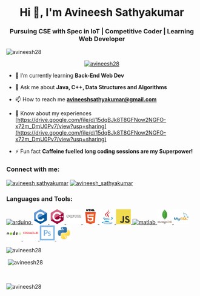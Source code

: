 <h1 align="center">Hi 👋, I'm Avineesh Sathyakumar </h1>
<h3 align="center">Pursuing CSE with Spec in IoT | Competitive Coder | Learning Web Developer</h3>

<p align="left"> <img src="https://komarev.com/ghpvc/?username=avineesh28&label=Profile%20views&color=0e75b6&style=flat" alt="avineesh28" /> </p>

<p align="center"> <a href="https://github-readme-stats.vercel.app/api?username=avineesh28&show_icons=true&locale=eny"><img src="https://github-profile-trophy.vercel.app/?username=avineesh28&column=-1&theme=juicyfresh&margin-h=25" alt="avineesh28" /></a> </p>

- 🌱 I’m currently learning **Back-End Web Dev**

- 💬 Ask me about **Java, C++, Data Structures and Algorithms**

- 📫 How to reach me **avineeshsathyakumar@gmail.com**

- 📄 Know about my experiences [https://drive.google.com/file/d/15dqBJk8T8GFNow2NGFO-x72m_DmU0Pv7/view?usp=sharing](https://drive.google.com/file/d/15dqBJk8T8GFNow2NGFO-x72m_DmU0Pv7/view?usp=sharing)

- ⚡ Fun fact **Caffeine fuelled long coding sessions are my Superpower!**

<h3 align="left">Connect with me:</h3>
<p align="left">
<a href="https://linkedin.com/in/avineesh sathyakumar" target="blank"><img align="center" src="https://raw.githubusercontent.com/rahuldkjain/github-profile-readme-generator/master/src/images/icons/Social/linked-in-alt.svg" alt="avineesh sathyakumar" height="30" width="40" /></a>
<a href="https://instagram.com/avineesh_sathyakumar" target="blank"><img align="center" src="https://raw.githubusercontent.com/rahuldkjain/github-profile-readme-generator/master/src/images/icons/Social/instagram.svg" alt="avineesh_sathyakumar" height="30" width="40" /></a>
</p>

<h3 align="left">Languages and Tools:</h3>
<p align="left"> <a href="https://www.arduino.cc/" target="_blank" rel="noreferrer"> <img src="https://cdn.worldvectorlogo.com/logos/arduino-1.svg" alt="arduino" width="40" height="40"/> </a> <a href="https://www.cprogramming.com/" target="_blank" rel="noreferrer"> <img src="https://raw.githubusercontent.com/devicons/devicon/master/icons/c/c-original.svg" alt="c" width="40" height="40"/> </a> <a href="https://www.w3schools.com/cpp/" target="_blank" rel="noreferrer"> <img src="https://raw.githubusercontent.com/devicons/devicon/master/icons/cplusplus/cplusplus-original.svg" alt="cplusplus" width="40" height="40"/> </a> <a href="https://expressjs.com" target="_blank" rel="noreferrer"> <img src="https://raw.githubusercontent.com/devicons/devicon/master/icons/express/express-original-wordmark.svg" alt="express" width="40" height="40"/> </a> <a href="https://www.w3.org/html/" target="_blank" rel="noreferrer"> <img src="https://raw.githubusercontent.com/devicons/devicon/master/icons/html5/html5-original-wordmark.svg" alt="html5" width="40" height="40"/> </a> <a href="https://www.java.com" target="_blank" rel="noreferrer"> <img src="https://raw.githubusercontent.com/devicons/devicon/master/icons/java/java-original.svg" alt="java" width="40" height="40"/> </a> <a href="https://developer.mozilla.org/en-US/docs/Web/JavaScript" target="_blank" rel="noreferrer"> <img src="https://raw.githubusercontent.com/devicons/devicon/master/icons/javascript/javascript-original.svg" alt="javascript" width="40" height="40"/> </a> <a href="https://www.mathworks.com/" target="_blank" rel="noreferrer"> <img src="https://upload.wikimedia.org/wikipedia/commons/2/21/Matlab_Logo.png" alt="matlab" width="40" height="40"/> </a> <a href="https://www.mongodb.com/" target="_blank" rel="noreferrer"> <img src="https://raw.githubusercontent.com/devicons/devicon/master/icons/mongodb/mongodb-original-wordmark.svg" alt="mongodb" width="40" height="40"/> </a> <a href="https://www.mysql.com/" target="_blank" rel="noreferrer"> <img src="https://raw.githubusercontent.com/devicons/devicon/master/icons/mysql/mysql-original-wordmark.svg" alt="mysql" width="40" height="40"/> </a> <a href="https://nodejs.org" target="_blank" rel="noreferrer"> <img src="https://raw.githubusercontent.com/devicons/devicon/master/icons/nodejs/nodejs-original-wordmark.svg" alt="nodejs" width="40" height="40"/> </a> <a href="https://www.oracle.com/" target="_blank" rel="noreferrer"> <img src="https://raw.githubusercontent.com/devicons/devicon/master/icons/oracle/oracle-original.svg" alt="oracle" width="40" height="40"/> </a> <a href="https://www.photoshop.com/en" target="_blank" rel="noreferrer"> <img src="https://raw.githubusercontent.com/devicons/devicon/master/icons/photoshop/photoshop-line.svg" alt="photoshop" width="40" height="40"/> </a> <a href="https://www.python.org" target="_blank" rel="noreferrer"> <img src="https://raw.githubusercontent.com/devicons/devicon/master/icons/python/python-original.svg" alt="python" width="40" height="40"/> </a> </p>

<p><img align="enter" src="https://github-readme-stats.vercel.app/api/top-langs?username=avineesh28&show_icons=true&locale=en&layout=compact" alt="avineesh28" /></p>

<p>&nbsp;<img align="center" src="https://github-readme-stats.vercel.app/api?username=avineesh28&show_icons=true&locale=en" alt="avineesh28" /></p>
<br>
<p><img align="center" src="https://github-readme-streak-stats.herokuapp.com/?user=avineesh28&" alt="avineesh28" /></p>
